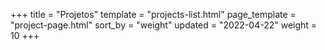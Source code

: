 +++
title = "Projetos"
template = "projects-list.html"
page_template = "project-page.html"
sort_by = "weight"
updated = "2022-04-22"
weight = 10
+++
